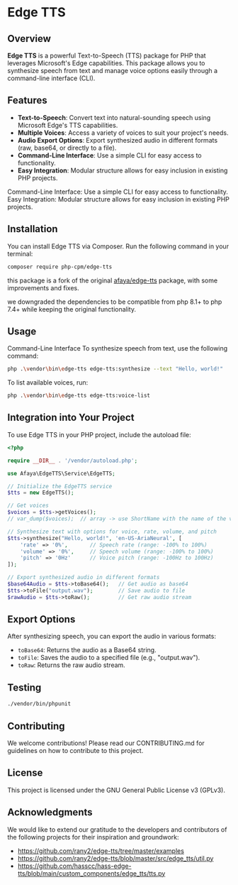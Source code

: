 # Edge TTS

## Overview

**Edge TTS** is a powerful Text-to-Speech (TTS) package for PHP that leverages Microsoft's Edge capabilities. This package allows you to synthesize speech from text and manage voice options easily through a command-line interface (CLI).

## Features

- **Text-to-Speech**: Convert text into natural-sounding speech using Microsoft Edge's TTS capabilities.
- **Multiple Voices**: Access a variety of voices to suit your project's needs.
- **Audio Export Options**: Export synthesized audio in different formats (raw, base64, or directly to a file).
- **Command-Line Interface**: Use a simple CLI for easy access to functionality.
- **Easy Integration**: Modular structure allows for easy inclusion in existing PHP projects.


Command-Line Interface: Use a simple CLI for easy access to functionality.
Easy Integration: Modular structure allows for easy inclusion in existing PHP projects.

## Installation

You can install Edge TTS via Composer. Run the following command in your terminal:

```bash
composer require php-cpm/edge-tts
```

this package is a fork of the original [afaya/edge-tts](https://github.com/andresayac/edge-tts-php) package, with some improvements and fixes.

we downgraded the dependencies to be compatible from php 8.1+ to php 7.4+ while keeping the original functionality.

## Usage
Command-Line Interface
To synthesize speech from text, use the following command:

```bash
php .\vendor\bin\edge-tts edge-tts:synthesize --text "Hello, world!"
```

To list available voices, run:

```bash
php .\vendor\bin\edge-tts edge-tts:voice-list
```


## Integration into Your Project
To use Edge TTS in your PHP project, include the autoload file:

```php
<?php

require __DIR__ . '/vendor/autoload.php';

use Afaya\EdgeTTS\Service\EdgeTTS;

// Initialize the EdgeTTS service
$tts = new EdgeTTS();

// Get voices
$voices = $tts->getVoices();  
// var_dump($voices);  // array -> use ShortName with the name of the voice

// Synthesize text with options for voice, rate, volume, and pitch
$tts->synthesize("Hello, world!", 'en-US-AriaNeural', [
    'rate' => '0%',       // Speech rate (range: -100% to 100%)
    'volume' => '0%',     // Speech volume (range: -100% to 100%)
    'pitch' => '0Hz'      // Voice pitch (range: -100Hz to 100Hz)
]);

// Export synthesized audio in different formats
$base64Audio = $tts->toBase64();   // Get audio as base64
$tts->toFile("output.wav");        // Save audio to file
$rawAudio = $tts->toRaw();         // Get raw audio stream
```

## Export Options
After synthesizing speech, you can export the audio in various formats:

- ```toBase64```: Returns the audio as a Base64 string.
- ```toFile```: Saves the audio to a specified file (e.g., "output.wav").
- ```toRaw```: Returns the raw audio stream.

## Testing
```bash
./vendor/bin/phpunit
```


## Contributing
We welcome contributions! Please read our CONTRIBUTING.md for guidelines on how to contribute to this project.

## License
This project is licensed under the GNU General Public License v3 (GPLv3).

## Acknowledgments

We would like to extend our gratitude to the developers and contributors of the following projects for their inspiration and groundwork:

* https://github.com/rany2/edge-tts/tree/master/examples
* https://github.com/rany2/edge-tts/blob/master/src/edge_tts/util.py
* https://github.com/hasscc/hass-edge-tts/blob/main/custom_components/edge_tts/tts.py